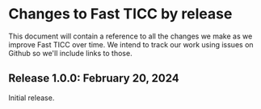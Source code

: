 # Changes to Fast TICC by release

This document will contain a reference to all the changes we make as
we improve Fast TICC over time.  We intend to track our work using
issues on Github so we'll include links to those.

## Release 1.0.0: February 20, 2024

Initial release.